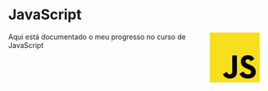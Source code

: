 
# JavaScript

<img src="imgjs.png" align="right" style="width:100px; height:100px" />

<div style="display:flex; gap:2rem; align-items: center;">

<div>
  Aqui está documentado o meu progresso no curso de JavaScript
</div>
</div>






